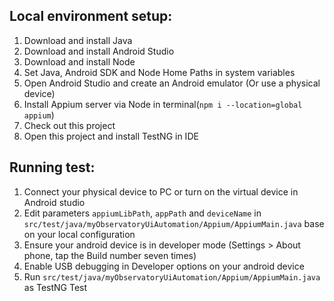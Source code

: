 ## Local environment setup:
1. Download and install Java
2. Download and install Android Studio
3. Download and install Node
4. Set Java, Android SDK and Node Home Paths in system variables
5. Open Android Studio and create an Android emulator (Or use a physical device)
6. Install Appium server via Node in terminal(`npm i --location=global appium`)
7. Check out this project
8. Open this project and install TestNG in IDE

## Running test:
1. Connect your physical device to PC or turn on the virtual device in Android studio
2. Edit parameters `appiumLibPath`, `appPath` and `deviceName` in `src/test/java/myObservatoryUiAutomation/Appium/AppiumMain.java` base on your local configuration
3. Ensure your android device is in developer mode (Settings > About phone, tap the Build number seven times)
4. Enable USB debugging in Developer options on your android device
5. Run `src/test/java/myObservatoryUiAutomation/Appium/AppiumMain.java` as TestNG Test
